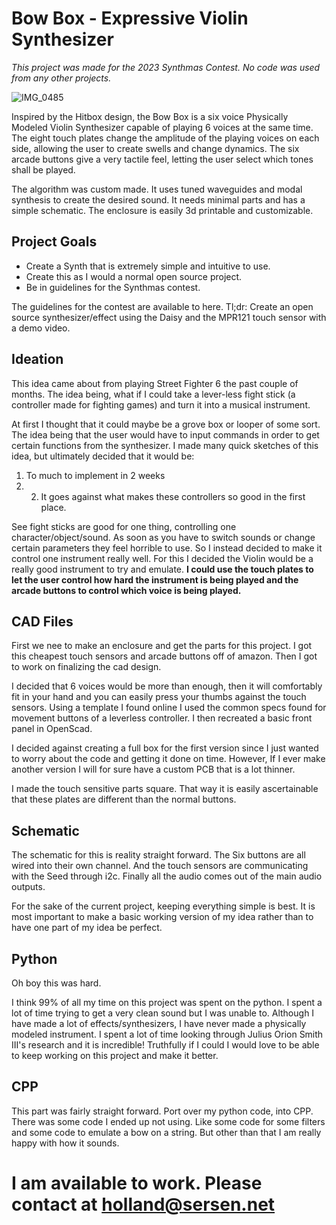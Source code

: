 # Bow Box - Expressive Violin Synthesizer

*This project was made for the 2023 Synthmas Contest. No code was used from any other projects.*

![IMG_0485](https://github.com/GeorgeTheSlayer/BowBox/assets/31327906/d44d419b-ee28-43bc-ac2c-f9ed7c3f1381)

Inspired by the Hitbox design, the Bow Box is a six voice Physically Modeled Violin Synthesizer capable of playing 6 voices at the same time. The eight touch plates change the amplitude of the playing voices on each side, allowing the user to create swells and change dynamics. The six arcade buttons give a very tactile feel, letting the user select which tones shall be played. 

The algorithm was custom made. It uses tuned waveguides and modal synthesis to create the desired sound. It needs minimal parts and has a simple schematic. The enclosure is easily 3d printable and customizable. 

## Project Goals

- Create a Synth that is extremely simple and intuitive to use.
- Create this as I would a normal open source project. 
- Be in guidelines for the Synthmas contest.

The guidelines for the contest are available to here. Tl;dr: Create an open source synthesizer/effect using the Daisy and the MPR121 touch sensor with a demo video.


## Ideation

This idea came about from playing Street Fighter 6 the past couple of months. The idea being, what if I could take a lever-less fight stick (a controller made for fighting games) and turn it into a musical instrument. 

At first I thought that it could maybe be a grove box or looper of some sort. The idea being that the user would have to input commands in order to get certain functions from the synthesizer. I made many quick sketches of this idea, but ultimately decided that it would be:

1. To much to implement in 2 weeks
2. 2. It goes against what makes these controllers so good in the first place. 

See fight sticks are good for one thing, controlling one character/object/sound. As soon as you have to switch sounds or change certain parameters they feel horrible to use. So I instead decided to make it control one instrument really well. For this I decided the Violin would be a really good instrument to try and emulate. **I could use the touch plates to let the user control how hard the instrument is being played and the arcade buttons to control which voice is being played.**  

## CAD Files
First we nee to make an enclosure and get the parts for this project. I got this cheapest touch sensors and arcade buttons off of amazon. Then I got to work on finalizing the cad design. 

I decided that 6 voices would be more than enough, then it will comfortably fit in your hand and you can easily press your thumbs against the touch sensors. Using a template I found online I used the common specs found for movement buttons of a leverless controller. I then recreated a basic front panel in OpenScad. 

I decided against creating a full box for the first version since I just wanted to worry about the code and getting it done on time. However, If I ever make another version I will for sure have a custom PCB that is a lot thinner. 

I made the touch sensitive parts square. That way it is easily ascertainable that these plates are different than the normal buttons. 

## Schematic 

The schematic for this is reality straight forward. The Six buttons are all wired into their own channel. And the touch sensors are communicating with the Seed through i2c. Finally all the audio comes out of the main audio outputs. 

For the sake of the current project, keeping everything simple is best. It is most important to make a basic working version of my idea rather than to have one part of my idea be perfect. 

## Python

Oh boy this was hard. 

I think 99% of all my time on this project was spent on the python. I spent a lot of time trying to get a very clean sound but I was unable to. Although I have made a lot of effects/synthesizers, I have never made a physically modeled instrument. I spent a lot of time looking through Julius Orion Smith III's research and it is incredible! Truthfully if I could I would love to be able to keep working on this project and make it better.

## CPP

This part was fairly straight forward. Port over my python code, into CPP. There was some code I ended up not using. Like some code for some filters and some code to emulate a bow on a string. But other than that I am really happy with how it sounds.

# I am available to work. Please contact at holland@sersen.net 

